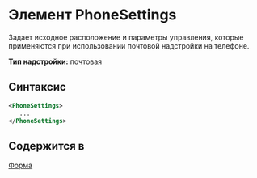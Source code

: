 # <a name="phonesettings-element"></a>Элемент PhoneSettings

Задает исходное расположение и параметры управления, которые применяются при использовании почтовой надстройки на телефоне.

**Тип надстройки:** почтовая

## <a name="syntax"></a>Синтаксис

```XML
<PhoneSettings>
   ...
</PhoneSettings>
```

## <a name="contained-in"></a>Содержится в

[Форма](form.md)

